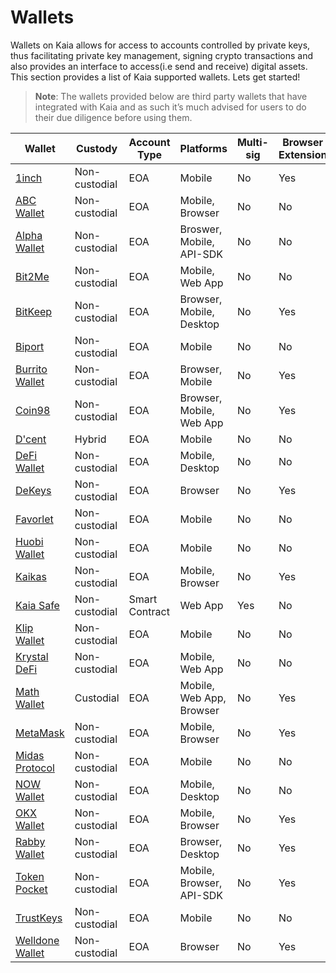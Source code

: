 # Wallets

Wallets on Kaia allows for access to accounts controlled by private keys, thus facilitating private key management, signing crypto transactions and also provides an interface to access(i.e send and receive) digital assets. This section provides a list of Kaia supported wallets. Lets get started!

> **Note**: The wallets provided below are third party wallets that have integrated with Kaia and as such it’s much advised for users to do their due diligence before using them.

| Wallet                                             | Custody       | Account Type   | Platforms                | Multi-sig | Browser Extension | NFT     | Bridge Support |
| -------------------------------------------------- | ------------- | -------------- | ------------------------ | --------- | ----------------- | ------- | -------------- |
| [1inch](https://1inch.io/wallet/)                  | Non-custodial | EOA            | Mobile                   | No        | Yes               | Support | No             |
| [ABC Wallet](https://myabcwallet.io/en/)           | Non-custodial | EOA            | Mobile, Browser          | No        | No                | Support | Yes            |
| [Alpha Wallet](https://alphawallet.com/)           | Non-custodial | EOA            | Broswer, Mobile, API-SDK | No        | No                | Support | Yes            |
| [Bit2Me](https://bit2me.com/suite/wallet-klaytn)   | Non-custodial | EOA            | Mobile, Web App          | No        | No                | No      | No             |
| [BitKeep](https://bitkeep.com/)                    | Non-custodial | EOA            | Browser, Mobile, Desktop | No        | Yes               | Support | Yes            |
| [Biport](https://biport.io/#/)                     | Non-custodial | EOA            | Mobile                   | No        | No                | Support | No             |
| [Burrito Wallet](https://www.burritowallet.com/en) | Non-custodial | EOA            | Browser, Mobile          | No        | Yes               | Support | Yes            |
| [Coin98](https://coin98.com/)                      | Non-custodial | EOA            | Browser, Mobile, Web App | No        | Yes               | Support | Yes            |
| [D'cent](https://dcentwallet.com/)                 | Hybrid        | EOA            | Mobile                   | No        | No                | Support | Yes            |
| [DeFi Wallet](https://crypto.com/defi-wallet)      | Non-custodial | EOA            | Mobile, Desktop          | No        | No                | Support | Yes            |
| [DeKeys](https://www.atomrigs.io/)                 | Non-custodial | EOA            | Browser                  | No        | Yes               | Support | No             |
| [Favorlet](https://favorlet.io/)                   | Non-custodial | EOA            | Mobile                   | No        | No                | Support | No             |
| [Huobi Wallet](https://www.itoken.com/en)          | Non-custodial | EOA            | Mobile                   | No        | No                | Support | No             |
| [Kaikas](https://app.kaikas.io/)                   | Non-custodial | EOA            | Mobile, Browser          | No        | Yes               | Support | No             |
| [Kaia Safe](https://safe.kaia.io/)                 | Non-custodial | Smart Contract | Web App                  | Yes       | No                | Support | No             |
| [Klip Wallet](https://klipwallet.com/)             | Non-custodial | EOA            | Mobile                   | No        | No                | Support | No             |
| [Krystal DeFi](https://krystal.app/)               | Non-custodial | EOA            | Mobile, Web App          | No        | No                | Support | Yes            |
| [Math Wallet](https://mathwallet.org/en-us/)       | Custodial     | EOA            | Mobile, Web App, Browser | No        | Yes               | Support | Yes            |
| [MetaMask](https://metamask.io/)                   | Non-custodial | EOA            | Mobile, Browser          | No        | Yes               | Support | No             |
| [Midas Protocol](https://midasprotocol.io/)        | Non-custodial | EOA            | Mobile                   | No        | No                | Support | Yes            |
| [NOW Wallet](https://walletnow.app/)               | Non-custodial | EOA            | Mobile, Desktop          | No        | No                | Support | No             |
| [OKX Wallet](https://www.okx.com/web3)             | Non-custodial | EOA            | Mobile, Browser          | No        | Yes               | Support | Yes            |
| [Rabby Wallet](https://rabby.io/)                  | Non-custodial | EOA            | Browser, Desktop         | No        | Yes               | Support | No             |
| [Token Pocket](https://www.tokenpocket.pro/en)     | Non-custodial | EOA            | Mobile, Browser, API-SDK | No        | Yes               | Support | Yes            |
| [TrustKeys](https://trustkeys.network/)            | Non-custodial | EOA            | Mobile                   | No        | No                | Support | No             |
| [Welldone Wallet](https://welldonestudio.io/)      | Non-custodial | EOA            | Browser                  | No        | Yes               | No      | Yes            |
